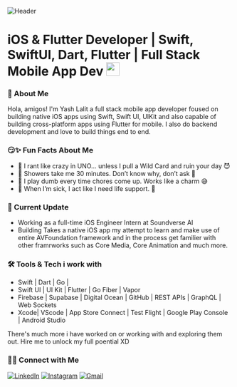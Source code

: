 ![Header](https://user-images.githubusercontent.com/78479679/145237481-0eca7250-9e4c-475c-a6b1-245b0b709361.png  "Header")

# iOS & Flutter Developer | Swift, SwiftUI, Dart, Flutter | Full Stack Mobile App Dev <img src="https://raw.githubusercontent.com/MartinHeinz/MartinHeinz/master/wave.gif" width="30px">

<h3> 🙋 About Me </h3>
Hola, amigos! I'm Yash Lalit a full stack mobile app developer foused on building native iOS apps using Swift, Swift UI, UIKit and also capable of building cross-platform apps using Flutter for mobile. I also do backend development and love to build things end to end. 

<h3> 😏✨ Fun Facts About Me </h3>

- 🎲 I rant like crazy in UNO… unless I pull a Wild Card and ruin your day 😈 
- 🚿 Showers take me 30 minutes. Don’t know why, don’t ask 👀
- 🧹 I play dumb every time chores come up. Works like a charm 😅
- 🤒 When I’m sick, I act like I need life support. 🥲

<h3>🚧 Current Update</h3>

- Working as a full-time iOS Engineer Intern at Soundverse AI 
- Building Takes a native iOS app my attempt to learn and make use of entire AVFoundation framework and in the process get familier with other framrworks such as Core Media, Core Animation and much more.

<h3>🛠 Tools & Tech i work with</h3>

- Swift | Dart | Go |
- Swift UI | UI Kit | Flutter | Go Fiber | Vapor 
- Firebase | Supabase | Digital Ocean | GitHub | REST APIs | GraphQL | Web Sockets
- Xcode| VScode | App Store Connect | Test Flight | Google Play Console | Android Studio

There's much more i have worked on or working with and exploring them out. Hire me to unlock my full poential XD

<h3> 🤝🏻 Connect with Me </h3> 

<p>
<a href="https://www.linkedin.com/in/yash-lalit-0a6a6320b/"><img alt="LinkedIn" src="https://img.shields.io/badge/LinkedIn-Yash%20Lalit-blue?style=flat-square&logo=linkedin"></a>
<a href="https://www.instagram.com/yashlalit.24/"><img alt="Instagram" src="https://img.shields.io/badge/Instagram-Yash%20Lalit-blue?style=flat-square&logo=instagram"></a>
<a href="mailto:yashlalit.23@gmail.com"><img alt="Gmail" src="https://img.shields.io/badge/Gmail-Yash%20Lalit-blue?style=flat-square&logo=Gmail"></a>
</p>
